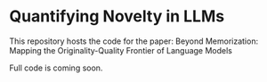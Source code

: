 # Quantifying Novelty in LLMs

This repository hosts the code for the paper: Beyond Memorization: Mapping the Originality-Quality Frontier of Language Models

Full code is coming soon.
